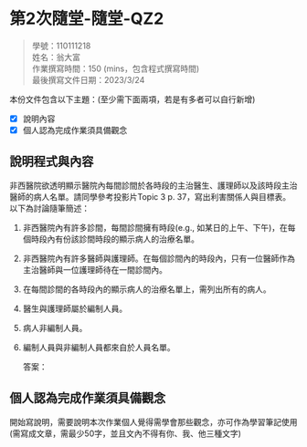 # 第2次隨堂-隨堂-QZ2
>
>學號：110111218
><br />
>姓名：翁大富
><br />
>作業撰寫時間：150 (mins，包含程式撰寫時間)
><br />
>最後撰寫文件日期：2023/3/24
>

本份文件包含以下主題：(至少需下面兩項，若是有多者可以自行新增)
- [x] 說明內容
- [x] 個人認為完成作業須具備觀念

## 說明程式與內容

非西醫院欲透明顯示醫院內每間診間於各時段的主治醫生、護理師以及該時段主治醫師的病人名單。請同學參考投影片Topic 3 p. 37，寫出利害關係人與目標表。以下為討論隨筆簡述：

1. 非西醫院內有許多診間，每間診間擁有時段(e.g., 如某日的上午、下午)，在每個時段內有份該診間時段的顯示病人的治療名單。
2. 非西醫院內有許多醫師與護理師。在每個診間內的時段內，只有一位醫師作為主治醫師與一位護理師待在一間診間內。
3. 在每間診間的各時段內的顯示病人的治療名單上，需列出所有的病人。
4. 醫生與護理師屬於編制人員。
5. 病人非編制人員。
6. 編制人員與非編制人員都來自於人員名單。

    答案：


## 個人認為完成作業須具備觀念

開始寫說明，需要說明本次作業個人覺得需學會那些觀念，亦可作為學習筆記使用 (需寫成文章，需最少50字，並且文內不得有你、我、他三種文字)